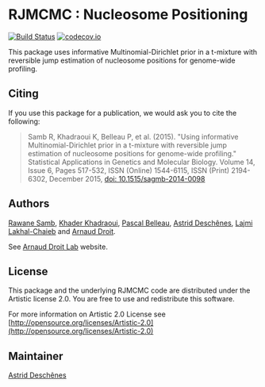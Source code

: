 RJMCMC : Nucleosome Positioning
==============================================================

[![Build Status](https://travis-ci.org/ArnaudDroitLab/RJMCMC.svg?branch=master)](https://travis-ci.org/ArnaudDroitLab/RJMCMC?branch=master)
[![codecov.io](https://codecov.io/github/ArnaudDroitLab/RJMCMC/coverage.svg?branch=master)](https://codecov.io/github/ArnaudDroitLab/RJMCMC?branch=master)

This package uses informative Multinomial-Dirichlet prior in a t-mixture with 
reversible jump estimation of nucleosome positions for genome-wide profiling.


## Citing ##

If you use this package for a publication, we would ask you to cite the following:

> Samb R, Khadraoui K, Belleau P, et al. (2015). "Using informative Multinomial-Dirichlet prior in a t-mixture with reversible jump estimation of nucleosome positions for genome-wide profiling." Statistical Applications in Genetics and Molecular Biology. Volume 14, Issue 6, Pages 517-532, ISSN (Online) 1544-6115, ISSN (Print) 2194-6302, December 2015, <a href="http://dx.doi.org/10.1515/sagmb-2014-0098">doi: 10.1515/sagmb-2014-0098</a>


## Authors ##

[Rawane Samb](https://ca.linkedin.com/in/rawanesamb "Rawane Samb"), 
[Khader Khadraoui](http://archimede.mat.ulaval.ca/pages/khaderk/ "Khader Khadraoui"), 
[Pascal Belleau](http://ca.linkedin.com/in/pascalbelleau "Pascal Belleau"),
[Astrid Desch&ecirc;nes](http://ca.linkedin.com/in/astriddeschenes "Astrid Deschenes"),
[Lajmi Lakhal-Chaieb](https://www.researchgate.net/profile/Lajmi_Lakhal-Chaieb "Lajmi Lakhal-Chaieb")
and [Arnaud Droit](http://ca.linkedin.com/in/drarnaud "Arnaud Droit").


See [Arnaud Droit Lab](http://bioinformatique.ulaval.ca/home/ "Arnaud Droit Lab") 
website.

## License ##

This package and the underlying RJMCMC code are distributed under the 
Artistic license 2.0. You are free to use and redistribute this software. 

For more information on Artistic 2.0 License see
[http://opensource.org/licenses/Artistic-2.0](http://opensource.org/licenses/Artistic-2.0)

## Maintainer ##

[Astrid Desch&ecirc;nes](http://ca.linkedin.com/in/astriddeschenes 
"Astrid Desch&ecirc;nes")

